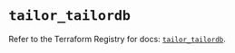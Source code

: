 # `tailor_tailordb`

Refer to the Terraform Registry for docs: [`tailor_tailordb`](https://registry.terraform.io/providers/tailor-platform/tailor/0.0.25/docs/resources/tailordb).
